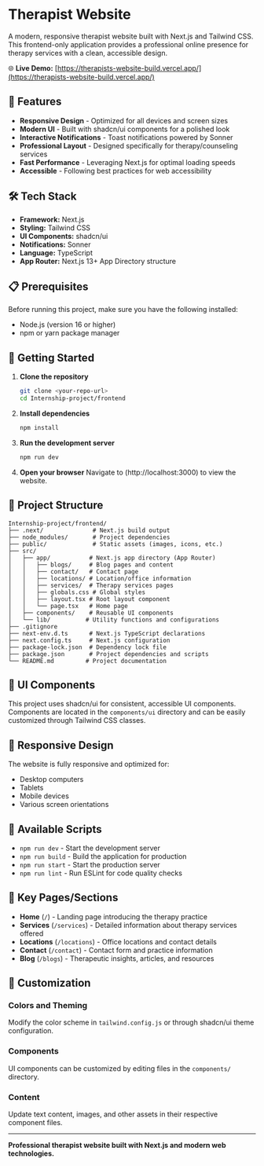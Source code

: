 # Therapist Website

A modern, responsive therapist website built with Next.js and Tailwind CSS. This frontend-only application provides a professional online presence for therapy services with a clean, accessible design.

🌐 **Live Demo:** [https://therapists-website-build.vercel.app/](https://therapists-website-build.vercel.app/)

## 🚀 Features

- **Responsive Design** - Optimized for all devices and screen sizes
- **Modern UI** - Built with shadcn/ui components for a polished look
- **Interactive Notifications** - Toast notifications powered by Sonner
- **Professional Layout** - Designed specifically for therapy/counseling services
- **Fast Performance** - Leveraging Next.js for optimal loading speeds
- **Accessible** - Following best practices for web accessibility

## 🛠️ Tech Stack

- **Framework:** Next.js
- **Styling:** Tailwind CSS
- **UI Components:** shadcn/ui
- **Notifications:** Sonner
- **Language:** TypeScript
- **App Router:** Next.js 13+ App Directory structure

## 📋 Prerequisites

Before running this project, make sure you have the following installed:

- Node.js (version 16 or higher)
- npm or yarn package manager

## 🚀 Getting Started

1. **Clone the repository**
   ```bash
   git clone <your-repo-url>
   cd Internship-project/frontend
   ```

2. **Install dependencies**
   ```bash
   npm install
   ```

3. **Run the development server**
   ```bash
   npm run dev
   ```

4. **Open your browser**
   Navigate to (http://localhost:3000) to view the website.

## 📁 Project Structure

```
Internship-project/frontend/
├── .next/              # Next.js build output
├── node_modules/       # Project dependencies
├── public/             # Static assets (images, icons, etc.)
├── src/
│   ├── app/           # Next.js app directory (App Router)
│   │   ├── blogs/     # Blog pages and content
│   │   ├── contact/   # Contact page
│   │   ├── locations/ # Location/office information
│   │   ├── services/  # Therapy services pages
│   │   ├── globals.css # Global styles
│   │   ├── layout.tsx # Root layout component
│   │   └── page.tsx   # Home page
│   ├── components/    # Reusable UI components
│   └── lib/          # Utility functions and configurations
├── .gitignore
├── next-env.d.ts      # Next.js TypeScript declarations
├── next.config.ts     # Next.js configuration
├── package-lock.json  # Dependency lock file
├── package.json       # Project dependencies and scripts
└── README.md         # Project documentation
```

## 🎨 UI Components

This project uses shadcn/ui for consistent, accessible UI components. Components are located in the `components/ui` directory and can be easily customized through Tailwind CSS classes.

## 📱 Responsive Design

The website is fully responsive and optimized for:
- Desktop computers
- Tablets
- Mobile devices
- Various screen orientations

## 🔧 Available Scripts

- `npm run dev` - Start the development server
- `npm run build` - Build the application for production
- `npm run start` - Start the production server
- `npm run lint` - Run ESLint for code quality checks

## 🎯 Key Pages/Sections

- **Home** (`/`) - Landing page introducing the therapy practice
- **Services** (`/services`) - Detailed information about therapy services offered
- **Locations** (`/locations`) - Office locations and contact details
- **Contact** (`/contact`) - Contact form and practice information
- **Blog** (`/blogs`) - Therapeutic insights, articles, and resources

## 🎨 Customization

### Colors and Theming
Modify the color scheme in `tailwind.config.js` or through shadcn/ui theme configuration.

### Components
UI components can be customized by editing files in the `components/` directory.

### Content
Update text content, images, and other assets in their respective component files.

---

**Professional therapist website built with Next.js and modern web technologies.**
